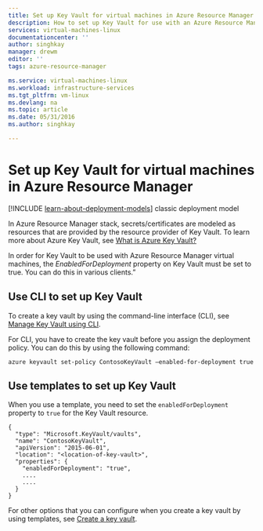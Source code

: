 ```yaml
---
title: Set up Key Vault for virtual machines in Azure Resource Manager | Microsoft Azure
description: How to set up Key Vault for use with an Azure Resource Manager virtual machine.
services: virtual-machines-linux
documentationcenter: ''
author: singhkay
manager: drewm
editor: ''
tags: azure-resource-manager

ms.service: virtual-machines-linux
ms.workload: infrastructure-services
ms.tgt_pltfrm: vm-linux
ms.devlang: na
ms.topic: article
ms.date: 05/31/2016
ms.author: singhkay

---
```

# Set up Key Vault for virtual machines in Azure Resource Manager
[!INCLUDE [learn-about-deployment-models](../../includes/learn-about-deployment-models-rm-include.md)] classic deployment model

In Azure Resource Manager stack, secrets/certificates are modeled as resources that are provided by the resource provider of Key Vault. To learn more about Azure Key Vault, see [What is Azure Key Vault?](../key-vault/key-vault-whatis.md)

In order for Key Vault to be used with Azure Resource Manager virtual machines, the *EnabledForDeployment* property on Key Vault must be set to true. You can do this in various clients.”

## Use CLI to set up Key Vault
To create a key vault by using the command-line interface (CLI), see [Manage Key Vault using CLI](../key-vault/key-vault-manage-with-cli.md#create-a-key-vault).

For CLI, you have to create the key vault before you assign the deployment policy. You can do this by using the following command:

    azure keyvault set-policy ContosoKeyVault –enabled-for-deployment true

## Use templates to set up Key Vault
When you use a template, you need to set the `enabledForDeployment` property to `true` for the Key Vault resource.

    {
      "type": "Microsoft.KeyVault/vaults",
      "name": "ContosoKeyVault",
      "apiVersion": "2015-06-01",
      "location": "<location-of-key-vault>",
      "properties": {
        "enabledForDeployment": "true",
        ....
        ....
      }
    }

For other options that you can configure when you create a key vault by using templates, see [Create a key vault](https://azure.microsoft.com/documentation/templates/101-key-vault-create/).

